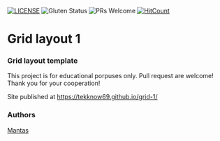 [![LICENSE](https://img.shields.io/badge/license-MIT-blue.svg?style=flat-square)](https://github.com/Tekknow69/LICENSE.md)
![Gluten Status](https://img.shields.io/badge/Gluten-Free-green.svg)
![PRs Welcome](https://img.shields.io/badge/PRs-welcome-brightgreen.svg)
[![HitCount](http://hits.dwyl.com/Tekknow69/grid-1.svg)](http://hits.dwyl.com/Tekknow69/grid-1)

# Grid layout 1
### Grid layout template

This project is for educational porpuses only. Pull request are welcome! Thank you for your cooperation!

Site published at https://tekknow69.github.io/grid-1/

### Authors
[Mantas](https://github.com/Tekknow69)
